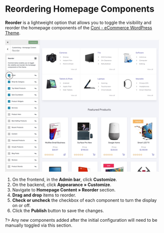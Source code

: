 # Reordering Homepage Components

**Reorder** is a lightweight option that allows you to toggle the visibility and reorder the homepage components of the [Conj - eCommerce WordPress Theme](https://themeforest.net/item/conj-ecommerce-wordpress-theme/21935639?ref=mypreview).

![Reordering Homepage Components](img/reordering-homepage-components.jpg)

1. On the frontend, in the **Admin bar**, click **Customize**.
2. On the backend, click **Appearance » Customize**.
3. Navigate to **Homepage Content » Reorder** section.
4. **Drag and drop** items to reorder.
5. **Check or uncheck** the checkbox of each component to turn the display on or off.
6. Click the **Publish** button to save the changes.

?> Any new components added after the initial configuration will need to be manually toggled via this section.
